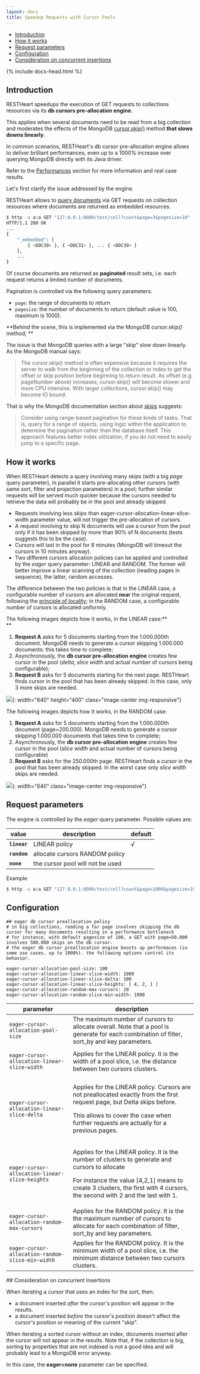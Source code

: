 ```yaml
---
layout: docs
title: Speedup Requests with Cursor Pools
---
```


<div markdown="1" class="d-none d-xl-block col-xl-2 order-last bd-toc">

* [Introduction](#introduction)
* [How it works](#how-it-works)
* [Request parameters](#request-parameters)
* [Configuration](#configuration)
* [Consideration on concurrent insertions](#consideration-on-concurrent-insertions)

</div>
<div markdown="1" class="col-12 col-md-9 col-xl-8 py-md-3 bd-content">

{% include docs-head.html %} 


## Introduction

RESTHeart speedups the execution of GET requests to collections
resources via its **db cursors pre-allocation engine**. 

This applies when several documents need to be read from a big
collection and moderates the effects of the
MongoDB [cursor.skip()](https://docs.mongodb.org/manual/reference/method/cursor.skip/#cursor.skip) method
**that slows downs linearly**.

In common scenarios, RESTHeart's db cursor pre-allocation engine allows
to deliver brilliant performances, even up to a 1000% increase over
querying MongoDB directly with its Java driver.

Refer to the [Performances](/learn/performances) section for more information
and real case results.

Let's first clarify the issue addressed by the engine.

RESTHeart allows to [query documents](/learn/query-documents) via GET requests
on collection resources where documents are returned as embedded
resources.

``` bash
$ http -a a:a GET "127.0.0.1:8080/test/coll?count&page=3&pagesize=10"
HTTP/1.1 200 OK
...
{
    "_embedded": [
        { <DOC30> }, { <DOC31> }, ... { <DOC39> }
    ],
    ...
}
```

Of course documents are returned as **paginated** result sets, i.e. each
request returns a limited number of documents.

Pagination is controlled via the following query parameters:

-   `page`: the range of documents to return
-   `pagesize`: the number of documents to return (default value is 100,
    maximum is 1000).

**Behind the scene, this is implemented via the MongoDB *cursor.skip()*
method; **

The issue is that MongoDB queries with a large "skip" slow down
linearly. As the MongoDB manual says:

> The cursor.skip() method is often expensive because it requires the
> server to walk from the beginning of the collection or index to get
> the offset or skip position before beginning to return result. As
> offset (e.g. pageNumber above) increases, cursor.skip() will become
> slower and more CPU intensive. With larger collections, cursor.skip()
> may become IO bound.

That is why the MongoDB documentation section about
[skips](https://docs.mongodb.org/manual/reference/method/cursor.skip/#cursor.skip)
suggests:

> Consider using range-based pagination for these kinds of tasks. That
> is, query for a range of objects, using logic within the application
> to determine the pagination rather than the database itself. This
> approach features better index utilization, if you do not need to
> easily jump to a specific page.

## How it works

When RESTHeart detects a query involving many skips (with a big *page*
query parameter), in parallel it starts pre-allocating other cursors
(with same sort, filter and projection parameters) in a pool; further
similar requests will be served much quicker because the cursors needed
to retrieve the data will probably be in the pool and already skipped.

-   Requests involving less skips
    than eager-cursor-allocation-linear-slice-width parameter value,
    will not trigger the pre-allocation of cursors.
-   A request involving to skip N documents will use a cursor from the
    pool only if it has been skipped by more than 90% of N documents
    (tests suggests this to be the case).
-   Cursors will last in the pool for 8 minutes (MongoDB will timeout
    the cursors in 10 minutes anyway).
-   Two different cursors allocation policies can be applied and
    controlled by the *eager* query parameter: LINEAR and RANDOM. The
    former will better improve a linear scanning of the collection
    (reading pages in sequence), the latter, random accesses.

The difference between the two policies is that in the LINEAR case, a
configurable number of cursors are allocated **near** the original
request, following the [principle of
locality](https://en.wikipedia.org/wiki/Locality_of_reference); in the
RANDOM case, a configurable number of cursors is allocated uniformly.

The following images depicts how it works, in the LINEAR case:**  
**

1.  **Request A** asks for 5 documents starting from the 1.000.000th
    document. MongoDB needs to generate a cursor skipping 1.000.000
    documents: this takes time to complete;
2.  Asynchronously, the **db cursor pre-allocation engine** creates few
    cursor in the pool (*delta*, *slice width* and actual number of
    cursors being configurable);
3.  **Request B** asks for 5 documents starting for the next page.
    RESTHeart finds cursor in the pool that has been already skipped. In
    this case, only 3 more skips are needed.

![](/images/attachments/9207943/12058633.png?width=640){:
width="640" height="400" class="image-center img-responsive"}

The following images depicts how it works, in the RANDOM case:

1.  **Request A** asks for 5 documents starting from the 1.000.000th
    document (page=200.000). MongoDB needs to generate a cursor skipping
    1.000.000 documents that takes time to complete;
2.  Asynchronously, the **db cursor pre-allocation engine** creates few
    cursor in the pool (*slice width* and actual number of cursors being
    configurable)
3.  **Request B** asks for the 250.000th page. RESTHeart finds a cursor
    in the pool that has been already skipped. In the worst case only
    *slice width* skips are needed.

![](/images/attachments/9207943/12058637.png?width=640){:
width="640" class="image-center img-responsive"}

## Request parameters

The engine is controlled by the *eager* query parameter. Possible values
are:
<div class="table-responsive">
<table class="ts">
<colgroup>
<col class="w-33" />
<col class="w-33" />
<col class="w-33" />
</colgroup>
<thead>
<tr class="header">
<th><div>
value
</div></th>
<th><div>
description
</div></th>
<th><div>
default
</div></th>
</tr>
</thead>
<tbody>
<tr class="odd">
<td><strong><code>linear</code></strong></td>
<td>LINEAR policy</td>
<td>√</td>
</tr>
<tr class="even">
<td><strong><code>random</code></strong></td>
<td>allocate cursors RANDOM policy</td>
<td> </td>
</tr>
<tr class="odd">
<td><strong><code>none</code></strong></td>
<td>the cursor pool will not be used</td>
<td> </td>
</tr>
</tbody>
</table>
</div>
Example

``` bash
$ http -a a:a GET "127.0.0.1:8080/test/coll?count&page=1000&pagesize=1000&eager=random"
```

## Configuration

``` plain
## eager db cursor preallocation policy
# in big collections, reading a far page involves skipping the db cursor for many documents resulting in a performance bottleneck
# for instance, with default pagesize of 100, a GET with page=50.000 involves 500.000 skips on the db cursor.
# the eager db cursor preallocation engine boosts up performaces (in some use cases, up to 1000%). the following options control its behavior.

eager-cursor-allocation-pool-size: 100
eager-cursor-allocation-linear-slice-width: 1000
eager-cursor-allocation-linear-slice-delta: 100
eager-cursor-allocation-linear-slice-heights: [ 4, 2, 1 ]
eager-cursor-allocation-random-max-cursors: 20
eager-cursor-allocation-random-slice-min-width: 1000
```
<div class="table-responsive">
<table class="ts">
<colgroup>
<col class="w-50" />
<col class="w-50" />
</colgroup>
<thead>
<tr class="header">
<th>parameter</th>
<th>description</th>
</tr>
</thead>
<tbody>
<tr class="odd">
<td><pre><code>eager-cursor-allocation-pool-size</code></pre></td>
<td>The maximum number of cursors to allocate overall. Note that a pool is generate for each combination of filter, sort_by and key parameters.</td>
</tr>
<tr class="even">
<td><pre><code>eager-cursor-allocation-linear-slice-width</code></pre></td>
<td>Applies for the LINEAR policy. It is the width of a pool slice, i.e. the distance between two cursors clusters.</td>
</tr>
<tr class="odd">
<td><pre><code>eager-cursor-allocation-linear-slice-delta</code></pre></td>
<td><p>Applies for the LINEAR policy. Cursors are not preallocated exactly from the first request page, but Delta skips before.</p>
<p>This allows to cover the case when further requests are actually for a previous pages.</p></td>
</tr>
<tr class="even">
<td><pre><code>eager-cursor-allocation-linear-slice-heights</code></pre></td>
<td><p>Applies for the LINEAR policy. It is the number of clusters to generate and cursors to allocate</p>
<p>For instance the value [4,2,1] means to create 3 clusters, the first with 4 cursors, the second with 2 and the last with 1.</p></td>
</tr>
<tr class="odd">
<td><pre><code>eager-cursor-allocation-random-max-cursors</code></pre></td>
<td>Applies for the RANDOM policy. It is the the maximum number of cursors to allocate for each combination of filter, sort_by and key parameters.</td>
</tr>
<tr class="even">
<td><pre><code>eager-cursor-allocation-random-slice-min-width</code></pre></td>
<td>Applies for the RANDOM policy. It is the minimum width of a pool slice, i.e. the minimum distance between two cursors clusters.</td>
</tr>
</tbody>
</table>
</div>
## Consideration on concurrent insertions

When iterating a cursor that uses an index for the sort, then:

-   a document inserted *after* the cursor's position will appear in the
    results. 
-   a document inserted *before* the cursor's position doesn't affect
    the cursor's position or meaning of the current "skip". 

When iterating a sorted cursor without an index, documents inserted
after the cursor will not appear in the results. Note that, if the
collection is big, sorting by properties that are not indexed is not a
good idea and will probably lead to a MongoDB error anyway.

In this case, the **eager=none** parameter can be specified.

</div>